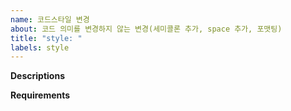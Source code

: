 ```yaml
---
name: 코드스타일 변경
about: 코드 의미를 변경하지 않는 변경(세미콜론 추가, space 추가, 포맷팅)
title: "style: "
labels: style
---
```


**Descriptions**
<!--
    Clearly describe what you are looking to change and why.
    무엇을 바꿀 것이고, 왜 바꿔야하는지 설명해주세요.
-->

**Requirements**
<!--
    - [ ] There is no drop in test coverage.
    - [ ] test coverage 가 떨어지지 않음
-->